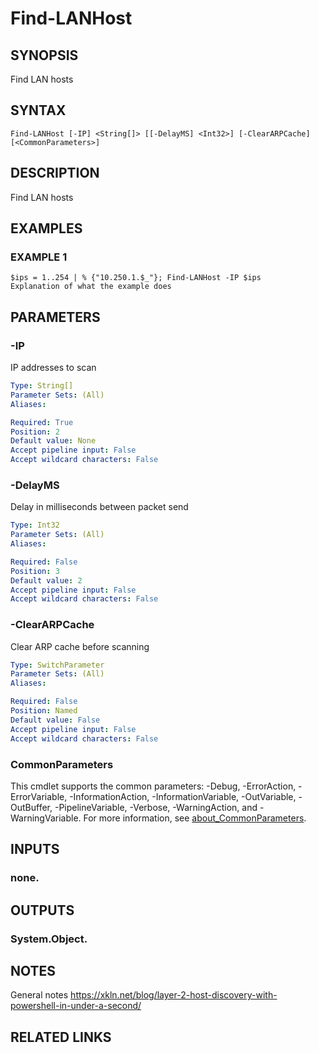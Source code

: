 # Find-LANHost

## SYNOPSIS
Find LAN hosts

## SYNTAX

```
Find-LANHost [-IP] <String[]> [[-DelayMS] <Int32>] [-ClearARPCache] [<CommonParameters>]
```

## DESCRIPTION
Find LAN hosts

## EXAMPLES

### EXAMPLE 1
```
$ips = 1..254 | % {"10.250.1.$_"}; Find-LANHost -IP $ips
Explanation of what the example does
```

## PARAMETERS

### -IP
IP addresses to scan

```yaml
Type: String[]
Parameter Sets: (All)
Aliases:

Required: True
Position: 2
Default value: None
Accept pipeline input: False
Accept wildcard characters: False
```

### -DelayMS
Delay in milliseconds between packet send

```yaml
Type: Int32
Parameter Sets: (All)
Aliases:

Required: False
Position: 3
Default value: 2
Accept pipeline input: False
Accept wildcard characters: False
```

### -ClearARPCache
Clear ARP cache before scanning

```yaml
Type: SwitchParameter
Parameter Sets: (All)
Aliases:

Required: False
Position: Named
Default value: False
Accept pipeline input: False
Accept wildcard characters: False
```

### CommonParameters
This cmdlet supports the common parameters: -Debug, -ErrorAction, -ErrorVariable, -InformationAction, -InformationVariable, -OutVariable, -OutBuffer, -PipelineVariable, -Verbose, -WarningAction, and -WarningVariable. For more information, see [about_CommonParameters](http://go.microsoft.com/fwlink/?LinkID=113216).

## INPUTS

### none.
## OUTPUTS

### System.Object.
## NOTES
General notes
https://xkln.net/blog/layer-2-host-discovery-with-powershell-in-under-a-second/

## RELATED LINKS
